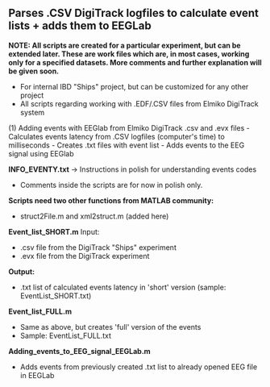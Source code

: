 ## Parses .CSV DigiTrack logfiles to calculate event lists + adds them to EEGLab

**NOTE: All scripts are created for a particular experiment, but can be extended later. These are work files which are, in most cases, working only for a specified datasets. More comments and further explanation will be given soon.**

- For internal IBD "Ships" project, but can be customized for any other project
- All scripts regarding working with .EDF/.CSV files from Elmiko DigiTrack system

(1) Adding events with EEGlab from Elmiko DigiTrack .csv and .evx files
	- Calculates events latency from .CSV logfiles (computer's time) to milliseconds
	- Creates .txt files with event list
	- Adds events to the EEG signal using EEGlab

**INFO_EVENTY.txt** -> Instructions in polish for understanding events codes
- Comments inside the scripts are for now in polish only.

**Scripts need two other functions from MATLAB community:**
- struct2File.m and xml2struct.m (added here)

**Event_list_SHORT.m**
Input:
- .csv file from the DigiTrack "Ships" experiment
- .evx file from the DigiTrack experiment 

**Output:**
- .txt list of calculated events latency in 'short' version (sample: EventList_SHORT.txt)


**Event_list_FULL.m**
- Same as above, but creates 'full' version of the events
- Sample: EventList_FULL.txt


**Adding_events_to_EEG_signal_EEGLab.m**
- Adds events from previously created .txt list to already opened EEG file in EEGLab
